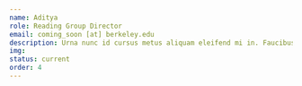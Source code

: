 ```yaml
---
name: Aditya
role: Reading Group Director
email: coming_soon [at] berkeley.edu
description: Urna nunc id cursus metus aliquam eleifend mi in. Faucibus interdum posuere lorem ipsum. Quis commodo odio aenean sed adipiscing diam. Amet purus gravida quis blandit.
img: 
status: current
order: 4
---
```


